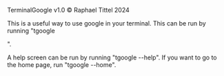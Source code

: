 TerminalGoogle v1.0
© Raphael Tittel 2024

This is a useful way to use google in your terminal. This can be run by running "tgoogle <search>".

A help screen can be run by running "tgoogle --help". If you want to go to the home page, run "tgoogle --home".
